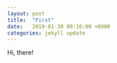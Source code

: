 ```yaml
---
layout: post
title:  "First"
date:   2019-01-30 00:16:00 +0900
categories: jekyll update
---
```


Hi, there!
